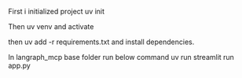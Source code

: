 First i initialized project uv init

Then uv venv and activate

then uv add -r requirements.txt and install dependencies.


In langraph_mcp base folder run below command
uv run streamlit run app.py